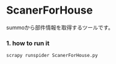 # ScanerForHouse
summoから部件情報を取得するツールです。

### 1. how to run it
```
scrapy runspider ScanerForHouse.py
```
